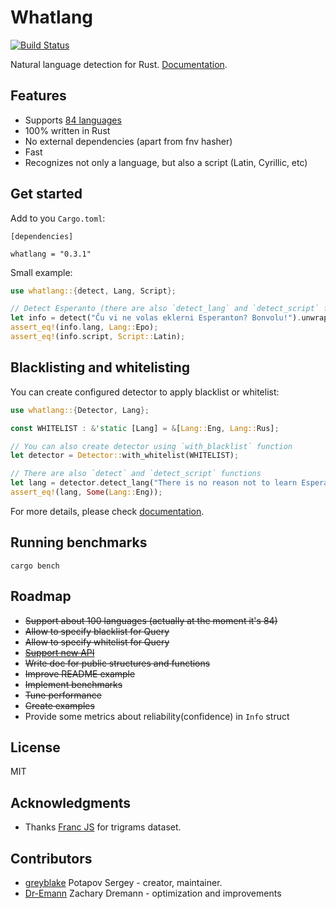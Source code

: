 # Whatlang

[![Build Status](https://travis-ci.org/greyblake/whatlang-rs.svg?branch=master)](https://travis-ci.org/greyblake/whatlang-rs)

Natural language detection for Rust. [Documentation](https://docs.rs/whatlang).

## Features
* Supports [84 languages](https://github.com/greyblake/whatlang-rs/blob/master/SUPPORTED_LANGUAGES.md)
* 100% written in Rust
* No external dependencies (apart from fnv hasher)
* Fast
* Recognizes not only a language, but also a script (Latin, Cyrillic, etc)

## Get started

Add to you `Cargo.toml`:
```
[dependencies]

whatlang = "0.3.1"
```

Small example:

```rust
use whatlang::{detect, Lang, Script};

// Detect Esperanto (there are also `detect_lang` and `detect_script` functions)
let info = detect("Ĉu vi ne volas eklerni Esperanton? Bonvolu!").unwrap();
assert_eq!(info.lang, Lang::Epo);
assert_eq!(info.script, Script::Latin);
```

## Blacklisting and whitelisting

You can create configured detector to apply blacklist or whitelist:

```rust
use whatlang::{Detector, Lang};

const WHITELIST : &'static [Lang] = &[Lang::Eng, Lang::Rus];

// You can also create detector using `with_blacklist` function
let detector = Detector::with_whitelist(WHITELIST);

// There are also `detect` and `detect_script` functions
let lang = detector.detect_lang("There is no reason not to learn Esperanto.");
assert_eq!(lang, Some(Lang::Eng));
```

For more details, please check [documentation](https://docs.rs/whatlang/).

## Running benchmarks

```
cargo bench
```

## Roadmap

* ~~Support about 100 languages (actually at the moment it's 84)~~
* ~~Allow to specify blacklist for Query~~
* ~~Allow to specify whitelist for Query~~
* ~~[Support new API](https://github.com/greyblake/whatlang-rs/issues/5)~~
* ~~Write doc for public structures and functions~~
* ~~Improve README example~~
* ~~Implement benchmarks~~
* ~~Tune performance~~
* ~~Create examples~~
* Provide some metrics about reliability(confidence) in `Info` struct

## License

MIT

## Acknowledgments

* Thanks [Franc JS](https://github.com/wooorm/franc) for trigrams dataset.

## Contributors

- [greyblake](https://github.com/greyblake) Potapov Sergey - creator, maintainer.
- [Dr-Emann](https://github.com/Dr-Emann) Zachary Dremann - optimization and improvements
